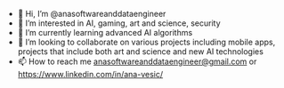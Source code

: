 - 👋 Hi, I’m @anasoftwareanddataengineer
- 👀 I’m interested in AI, gaming, art and science, security
- 🌱 I’m currently learning advanced AI algorithms
- 💞️ I’m looking to collaborate on various projects including mobile apps, projects that include both art and science and new AI technologies
- 📫 How to reach me anasoftwareanddataengineer@gmail.com or https://www.linkedin.com/in/ana-vesic/

<!---
anasoftwareanddataengineer/anasoftwareanddataengineer is a ✨ special ✨ repository because its `README.md` (this file) appears on your GitHub profile.
You can click the Preview link to take a look at your changes.
--->
